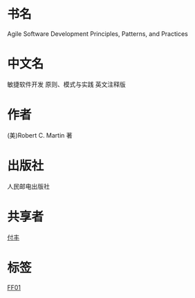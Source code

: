 # 书名 #
Agile Software Development
Principles, Patterns, and Practices

# 中文名 #
敏捷软件开发
原则、模式与实践
英文注释版

# 作者 #
(美)Robert C. Martin 著

# 出版社 #
人民邮电出版社

# 共享者 #
[付丰](FF.md)

# 标签 #
[FF01](FF01.md)